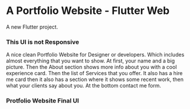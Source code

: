 # A Portfolio Website - Flutter Web

A new Flutter project.

<h3 align="left">This UI is not Responsive</h3>
<p dir = "auto">
A nice clean Portfolio Website for Designer or developers. Which includes almost everything that you want to show. At first, your name and a big picture. Then the About section shows more info about you with a cool experience card. Then the list of Services that you offer. It also has a hire me card then it also has a section where it shows some recent work, then what your clients say about you. At the bottom contact me form.
</p>

<h3 align="left">Protfolio Website Final UI</h3>
